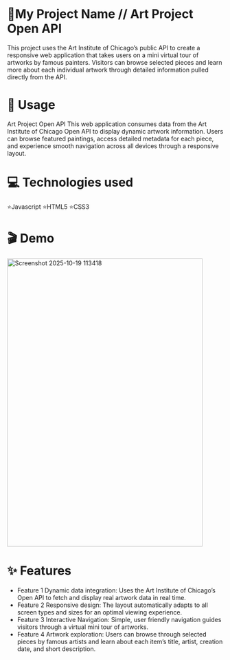 
 # 🚀My Project Name // Art Project Open API
This project uses the Art Institute of Chicago’s public API to create a responsive web application that takes users on a mini virtual tour of artworks by famous painters.
Visitors can browse selected pieces and learn more about each individual artwork through detailed information pulled directly from the API.

# 📖 Usage

Art Project Open API
This web application consumes data from the Art Institute of Chicago Open API to display dynamic artwork information. 
Users can browse featured paintings, access detailed metadata for each piece, and experience smooth navigation across all devices through a responsive layout.

  # 💻 Technologies used
  ⭐Javascript
  ⭐HTML5
  ⭐CSS3

# 🎬 Demo
<img width="455" height="669" alt="Screenshot 2025-10-19 113418" src="https://github.com/user-attachments/assets/3ea29c93-4b92-4327-b1bf-387c6101f244" />


# ✨ Features

- Feature 1 Dynamic data integration: Uses the Art Institute of Chicago’s Open API to fetch and display real artwork data in real time.
- Feature 2 Responsive design: The layout automatically adapts to all screen types and sizes for an optimal viewing experience.
- Feature 3 Interactive Navigation: Simple, user friendly navigation guides visitors through a virtual mini tour of artworks.
- Feature 4 Artwork exploration: Users can browse through selected pieces by famous artists and learn about each item’s title, artist, creation date, and short description.

